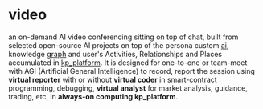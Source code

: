 # video

an on-demand AI video conferencing sitting on top of chat, built from selected open-source AI projects on top of the persona custom <a href="https://github.com/khaiphong/ai/" target="_blank">ai</a>, knowledge <a href="https://github.com/khaiphong/graph/" target="_blank">graph</a> and user's Activities, Relationships and Places accumulated in <a href="https://github.com/khaiphong/kp_platform/" target="_blank">kp_platform</a>. It is designed for one-to-one or team-meet with AGI (Artificial General Intelligence) to record, report the session using <b>virtual reporter</b> with or without <b>virtual coder</b> in smart-contract programming, debugging, <b>virtual analyst</b> for market analysis, guidance, trading, etc, in <b>always-on computing kp_platform</b>.
